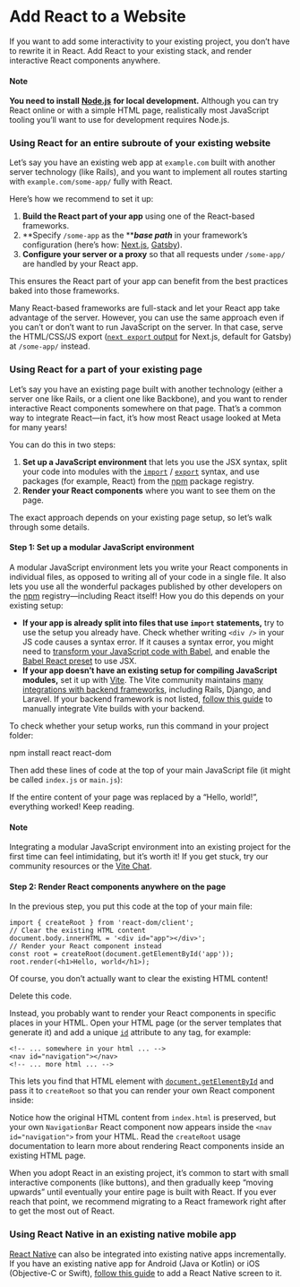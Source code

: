 # Add React to a Website

If you want to add some interactivity to your existing project, you don’t have to rewrite it in React. Add React to your existing stack, and render interactive React components anywhere.

#### Note

**You need to install** [**Node.js**](https://nodejs.org/en/) **for local development.** Although you can try React online or with a simple HTML page, realistically most JavaScript tooling you’ll want to use for development requires Node.js.

### Using React for an entire subroute of your existing website  <a href="#using-react-for-an-entire-subroute-of-your-existing-website" id="using-react-for-an-entire-subroute-of-your-existing-website"></a>

Let’s say you have an existing web app at `example.com` built with another server technology (like Rails), and you want to implement all routes starting with `example.com/some-app/` fully with React.

Here’s how we recommend to set it up:

1. **Build the React part of your app** using one of the React-based frameworks.
2. **Specify `/some-app` as the **_**base path**_ in your framework’s configuration (here’s how: [Next.js](https://nextjs.org/docs/api-reference/next.config.js/basepath), [Gatsby](https://www.gatsbyjs.com/docs/how-to/previews-deploys-hosting/path-prefix/)).
3. **Configure your server or a proxy** so that all requests under `/some-app/` are handled by your React app.

This ensures the React part of your app can benefit from the best practices baked into those frameworks.

Many React-based frameworks are full-stack and let your React app take advantage of the server. However, you can use the same approach even if you can’t or don’t want to run JavaScript on the server. In that case, serve the HTML/CSS/JS export ([`next export` output](https://nextjs.org/docs/advanced-features/static-html-export) for Next.js, default for Gatsby) at `/some-app/` instead.

### Using React for a part of your existing page  <a href="#using-react-for-a-part-of-your-existing-page" id="using-react-for-a-part-of-your-existing-page"></a>

Let’s say you have an existing page built with another technology (either a server one like Rails, or a client one like Backbone), and you want to render interactive React components somewhere on that page. That’s a common way to integrate React—in fact, it’s how most React usage looked at Meta for many years!

You can do this in two steps:

1. **Set up a JavaScript environment** that lets you use the JSX syntax, split your code into modules with the [`import`](https://developer.mozilla.org/en-US/docs/Web/JavaScript/Reference/Statements/import) / [`export`](https://developer.mozilla.org/en-US/docs/Web/JavaScript/Reference/Statements/export) syntax, and use packages (for example, React) from the [npm](https://www.npmjs.com/) package registry.
2. **Render your React components** where you want to see them on the page.

The exact approach depends on your existing page setup, so let’s walk through some details.

#### Step 1: Set up a modular JavaScript environment  <a href="#step-1-set-up-a-modular-javascript-environment" id="step-1-set-up-a-modular-javascript-environment"></a>

A modular JavaScript environment lets you write your React components in individual files, as opposed to writing all of your code in a single file. It also lets you use all the wonderful packages published by other developers on the [npm](https://www.npmjs.com/) registry—including React itself! How you do this depends on your existing setup:

* **If your app is already split into files that use `import` statements,** try to use the setup you already have. Check whether writing `<div />` in your JS code causes a syntax error. If it causes a syntax error, you might need to [transform your JavaScript code with Babel](https://babeljs.io/setup), and enable the [Babel React preset](https://babeljs.io/docs/babel-preset-react) to use JSX.
* **If your app doesn’t have an existing setup for compiling JavaScript modules,** set it up with [Vite](https://vitejs.dev/). The Vite community maintains [many integrations with backend frameworks](https://github.com/vitejs/awesome-vite#integrations-with-backends), including Rails, Django, and Laravel. If your backend framework is not listed, [follow this guide](https://vitejs.dev/guide/backend-integration.html) to manually integrate Vite builds with your backend.

To check whether your setup works, run this command in your project folder:

npm install react react-dom

Then add these lines of code at the top of your main JavaScript file (it might be called `index.js` or `main.js`):

If the entire content of your page was replaced by a “Hello, world!”, everything worked! Keep reading.

#### Note

Integrating a modular JavaScript environment into an existing project for the first time can feel intimidating, but it’s worth it! If you get stuck, try our community resources or the [Vite Chat](https://chat.vitejs.dev/).

#### Step 2: Render React components anywhere on the page  <a href="#step-2-render-react-components-anywhere-on-the-page" id="step-2-render-react-components-anywhere-on-the-page"></a>

In the previous step, you put this code at the top of your main file:

```
import { createRoot } from 'react-dom/client';
// Clear the existing HTML content
document.body.innerHTML = '<div id="app"></div>';
// Render your React component instead
const root = createRoot(document.getElementById('app'));
root.render(<h1>Hello, world</h1>);
```

Of course, you don’t actually want to clear the existing HTML content!

Delete this code.

Instead, you probably want to render your React components in specific places in your HTML. Open your HTML page (or the server templates that generate it) and add a unique [`id`](https://developer.mozilla.org/en-US/docs/Web/HTML/Global\_attributes/id) attribute to any tag, for example:

```
<!-- ... somewhere in your html ... -->
<nav id="navigation"></nav>
<!-- ... more html ... -->
```

This lets you find that HTML element with [`document.getElementById`](https://developer.mozilla.org/en-US/docs/Web/API/Document/getElementById) and pass it to `createRoot` so that you can render your own React component inside:

Notice how the original HTML content from `index.html` is preserved, but your own `NavigationBar` React component now appears inside the `<nav id="navigation">` from your HTML. Read the `createRoot` usage documentation to learn more about rendering React components inside an existing HTML page.

When you adopt React in an existing project, it’s common to start with small interactive components (like buttons), and then gradually keep “moving upwards” until eventually your entire page is built with React. If you ever reach that point, we recommend migrating to a React framework right after to get the most out of React.

### Using React Native in an existing native mobile app  <a href="#using-react-native-in-an-existing-native-mobile-app" id="using-react-native-in-an-existing-native-mobile-app"></a>

[React Native](https://reactnative.dev/) can also be integrated into existing native apps incrementally. If you have an existing native app for Android (Java or Kotlin) or iOS (Objective-C or Swift), [follow this guide](https://reactnative.dev/docs/integration-with-existing-apps) to add a React Native screen to it.
